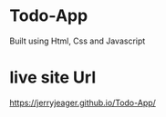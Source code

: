 # Todo-App 
Built using Html, Css and Javascript

# live site Url
https://jerryjeager.github.io/Todo-App/

